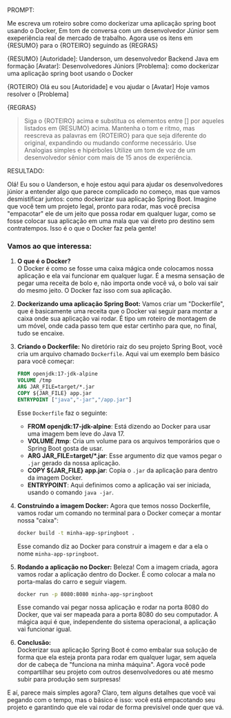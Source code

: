 PROMPT:

Me escreva
um roteiro
sobre como dockerizar uma aplicação spring boot usando o Docker,
Em tom de conversa com um desenvolvedor Júnior sem exeperiência real de mercado de trabalho.
Agora use os itens em {RESUMO} para o {ROTEIRO} seguindo as {REGRAS}

{RESUMO}
[Autoridade]: Uanderson, um desenvolvedor Backend Java em formação
[Avatar]: Desenvolvedores Júniors
[Problema]: como dockerizar uma aplicação spring boot usando o Docker

{ROTEIRO}
Olá eu sou [Autoridade] e vou ajudar o [Avatar]
Hoje vamos resolver o [Problema]

{REGRAS}
> Siga o {ROTEIRO} acima e substitua os elementos entre [] por aqueles listados em {RESUMO} acima.
> Mantenha o tom e ritmo, mas reescreva as palavras em {ROTEIRO} para que seja diferente do original, expandindo ou mudando conforme necessário.
> Use Analogias simples e hipérboles
> Utilize um tom de voz de um desenvolvedor sênior com mais de 15 anos de experiência.



RESULTADO:

Olá! Eu sou o Uanderson, e hoje estou aqui para ajudar os desenvolvedores júnior a entender algo que parece complicado no começo, mas que vamos desmistificar juntos: como dockerizar sua aplicação Spring Boot. Imagine que você tem um projeto legal, pronto para rodar, mas você precisa "empacotar" ele de um jeito que possa rodar em qualquer lugar, como se fosse colocar sua aplicação em uma mala que vai direto pro destino sem contratempos. Isso é o que o Docker faz pela gente!

### Vamos ao que interessa:

1. **O que é o Docker?**  
   O Docker é como se fosse uma caixa mágica onde colocamos nossa aplicação e ela vai funcionar em qualquer lugar. É a mesma sensação de pegar uma receita de bolo e, não importa onde você vá, o bolo vai sair do mesmo jeito. O Docker faz isso com sua aplicação.

2. **Dockerizando uma aplicação Spring Boot:**
   Vamos criar um "Dockerfile", que é basicamente uma receita que o Docker vai seguir para montar a caixa onde sua aplicação vai rodar. É tipo um roteiro de montagem de um móvel, onde cada passo tem que estar certinho para que, no final, tudo se encaixe.

3. **Criando o Dockerfile:**
   No diretório raiz do seu projeto Spring Boot, você cria um arquivo chamado `Dockerfile`. Aqui vai um exemplo bem básico para você começar:
   
   ```dockerfile
   FROM openjdk:17-jdk-alpine
   VOLUME /tmp
   ARG JAR_FILE=target/*.jar
   COPY ${JAR_FILE} app.jar
   ENTRYPOINT ["java","-jar","/app.jar"]
   ```

   Esse `Dockerfile` faz o seguinte:  
   - **FROM openjdk:17-jdk-alpine**: Está dizendo ao Docker para usar uma imagem bem leve do Java 17.
   - **VOLUME /tmp**: Cria um volume para os arquivos temporários que o Spring Boot gosta de usar.
   - **ARG JAR_FILE=target/*.jar**: Esse argumento diz que vamos pegar o `.jar` gerado da nossa aplicação.
   - **COPY ${JAR_FILE} app.jar**: Copia o `.jar` da aplicação para dentro da imagem Docker.
   - **ENTRYPOINT**: Aqui definimos como a aplicação vai ser iniciada, usando o comando `java -jar`.

4. **Construindo a imagem Docker:**
   Agora que temos nosso Dockerfile, vamos rodar um comando no terminal para o Docker começar a montar nossa "caixa":

   ```bash
   docker build -t minha-app-springboot .
   ```

   Esse comando diz ao Docker para construir a imagem e dar a ela o nome `minha-app-springboot`.

5. **Rodando a aplicação no Docker:**
   Beleza! Com a imagem criada, agora vamos rodar a aplicação dentro do Docker. É como colocar a mala no porta-malas do carro e seguir viagem.

   ```bash
   docker run -p 8080:8080 minha-app-springboot
   ```

   Esse comando vai pegar nossa aplicação e rodar na porta 8080 do Docker, que vai ser mapeada para a porta 8080 do seu computador. A mágica aqui é que, independente do sistema operacional, a aplicação vai funcionar igual.

6. **Conclusão:**  
   Dockerizar sua aplicação Spring Boot é como embalar sua solução de forma que ela esteja pronta para rodar em qualquer lugar, sem aquela dor de cabeça de "funciona na minha máquina". Agora você pode compartilhar seu projeto com outros desenvolvedores ou até mesmo subir para produção sem surpresas!

E aí, parece mais simples agora? Claro, tem alguns detalhes que você vai pegando com o tempo, mas o básico é isso: você está empacotando seu projeto e garantindo que ele vai rodar de forma previsível onde quer que vá.